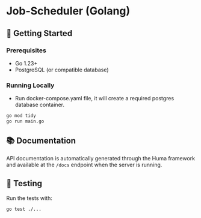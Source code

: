 # Job-Scheduler (Golang)

## 🔧 Getting Started

### Prerequisites

- Go 1.23+
- PostgreSQL (or compatible database)

### Running Locally
- Run docker-compose.yaml file, it will create a required postgres database container.
```bash
go mod tidy
go run main.go
```

## 📚 Documentation

API documentation is automatically generated through the Huma framework and available at the `/docs` endpoint when the server is running.

## 🧪 Testing

Run the tests with:

```bash
go test ./...
```